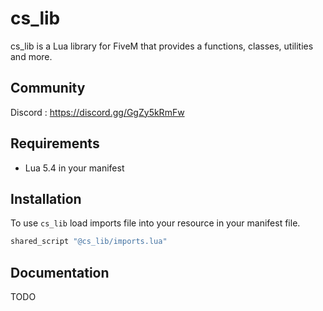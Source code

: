 # cs_lib

cs_lib is a Lua library for FiveM that provides a functions, classes, utilities and more.

## Community
Discord : https://discord.gg/GgZy5kRmFw

## Requirements
- Lua 5.4 in your manifest

## Installation
To use `cs_lib` load imports file into your resource in your manifest file.

```lua
shared_script "@cs_lib/imports.lua"
```

## Documentation
TODO